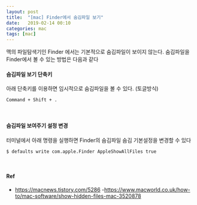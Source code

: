 ```yaml
---
layout: post
title:  "[mac] Finder에서 숨김파일 보기"
date:   2019-02-14 00:10
categories: mac
tags: [mac]
---
```

맥의 파일탐색기인 Finder 에서는 기본적으로 숨김파일이 보이지 않는다. 숨김파일을 Finder에서 볼 수 있는 방법은 다음과 같다


#### 숨김파일 보기 단축키
아래 단축키를 이용하면 임시적으로 숨김파일을 볼 수 있다. (토글방식)
```
Command + Shift + .
```

<br>

#### 숨김파일 보여주기 설정 변경
터미널에서 아래 명령을 실행하면 Finder의 숨김파일 숨김 기본설정을 변경할 수 있다
```
$ defaults write com.apple.Finder AppleShowAllFiles true
```

<br>

#### Ref
- https://macnews.tistory.com/5286
 -https://www.macworld.co.uk/how-to/mac-software/show-hidden-files-mac-3520878
